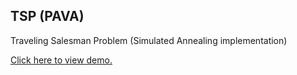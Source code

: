 ## TSP (PAVA)

Traveling Salesman Problem (Simulated Annealing implementation)

[Click here to view demo.](https://youtu.be/8SmVlJ8B27c)
